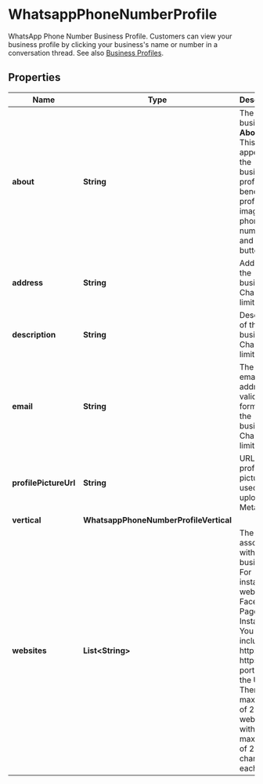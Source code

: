 

# WhatsappPhoneNumberProfile

WhatsApp Phone Number Business Profile. Customers can view your business profile by clicking your business's name or number in a conversation thread. See also [Business Profiles](https://developers.facebook.com/docs/whatsapp/cloud-api/reference/business-profiles).

## Properties

| Name | Type | Description | Notes |
|------------ | ------------- | ------------- | -------------|
|**about** | **String** | The business&#39;s **About** text. This text appears in the business&#39;s profile, beneath its profile image, phone number, and contact buttons. |  [optional] |
|**address** | **String** | Address of the business. Character limit 256. |  [optional] |
|**description** | **String** | Description of the business. Character limit 512. |  [optional] |
|**email** | **String** | The contact email address (in valid email format) of the business. Character limit 128. |  [optional] |
|**profilePictureUrl** | **String** | URL of the profile picture used to upload to Meta. |  [optional] |
|**vertical** | **WhatsappPhoneNumberProfileVertical** |  |  [optional] |
|**websites** | **List&lt;String&gt;** | The URLs associated with the business. For instance, a website, Facebook Page, or Instagram. You must include the http:// or https:// portion of the URL. There is a maximum of 2 websites with a maximum of 255 characters each. |  [optional] |



